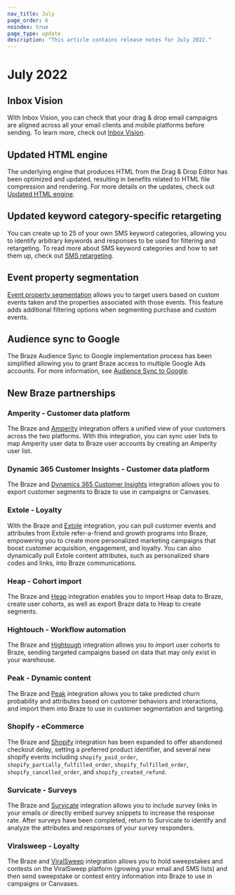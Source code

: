 ```yaml
---
nav_title: July
page_order: 6
noindex: true
page_type: update
description: "This article contains release notes for July 2022."
---
```


# July 2022

## Inbox Vision

With Inbox Vision, you can check that your drag & drop email campaigns are aligned across all your email clients and mobile platforms before sending. To learn more, check out [Inbox Vision]({{site.baseurl}}/user_guide/message_building_by_channel/email/inbox_vision/).

## Updated HTML engine

The underlying engine that produces HTML from the Drag & Drop Editor has been optimized and updated, resulting in benefits related to HTML file compression and rendering. For more details on the updates, check out [Updated HTML engine]({{site.baseurl}}/user_guide/message_building_by_channel/email/drag_and_drop/overview/#updated-html-engine/).

## Updated keyword category-specific retargeting

You can create up to 25 of your own SMS keyword categories, allowing you to identify arbitrary keywords and responses to be used for filtering and retargeting. To read more about SMS keyword categories and how to set them up, check out [SMS retargeting]({{site.baseurl}}/user_guide/message_building_by_channel/sms/campaign/retargeting/). 

## Event property segmentation

[Event property segmentation]({{site.baseurl}}/user_guide/data_and_analytics/custom_data/purchase_events/#event-property-segmentation/) allows you to target users based on custom events taken and the properties associated with those events. This feature adds additional filtering options when segmenting purchase and custom events.

## Audience sync to Google

The Braze Audience Sync to Google implementation process has been simplified allowing you to grant Braze access to multiple Google Ads accounts. For more information, see [Audience Sync to Google]({{site.baseurl}}/partners/canvas_steps/google_audience_sync/). 

## New Braze partnerships

### Amperity - Customer data platform

The Braze and [Amperity]({{site.baseurl}}/partners/data_and_infrastructure_agility/customer_data_platform/amperity/) integration offers a unified view of your customers across the two platforms. With this integration, you can sync user lists to map Amperity user data to Braze user accounts by creating an Amperity user list. 

### Dynamic 365 Customer Insights - Customer data platform

The Braze and [Dynamics 365 Customer Insights]({{site.baseurl}}/partners/data_and_infrastructure_agility/customer_data_platform/dynamics_365_customer_insights/) integration allows you to export customer segments to Braze to use in campaigns or Canvases.

### Extole - Loyalty

With the Braze and [Extole]({{site.baseurl}}/partners/message_orchestration/channel_extensions/loyalty/extole/) integration, you can pull customer events and attributes from Extole refer-a-friend and growth programs into Braze, empowering you to create more personalized marketing campaigns that boost customer acquisition, engagement, and loyalty. You can also dynamically pull Extole content attributes, such as personalized share codes and links, into Braze communications.

### Heap - Cohort import

The Braze and [Heap]({{site.baseurl}}/partners/data_and_infrastructure_agility/cohort_import/heap/) integration enables you to import Heap data to Braze, create user cohorts, as well as export Braze data to Heap to create segments.

### Hightouch - Workflow automation

The Braze and [Hightough]({{site.baseurl}}/partners/data_and_infrastructure_agility/workflow_automation/hightouch/) integration allows you to import user cohorts to Braze, sending targeted campaigns based on data that may only exist in your warehouse.

### Peak - Dynamic content

The Braze and [Peak]({{site.baseurl}}/partners/message_personalization/dynamic_content/peak/) integration allows you to take predicted churn probability and attributes based on customer behaviors and interactions, and import them into Braze to use in customer segmentation and targeting. 

### Shopify - eCommerce

The Braze and [Shopify]({{site.baseurl}}/partners/message_orchestration/channel_extensions/ecommerce/shopify/shopify/) integration has been expanded to offer abandoned checkout delay, setting a preferred product identifier, and several new shopify events including `shopify_paid_order`, `shopify_partially_fulfilled_order`, `shopify_fulfilled_order`, `shopify_cancelled_order`, and `shopify_created_refund`. 

### Survicate - Surveys

The Braze and [Survicate]({{site.baseurl}}/partners/message_orchestration/channel_extensions/surveys/survicate/) integration allows you to include survey links in your emails or directly embed survey snippets to increase the response rate. After surveys have been completed, return to Survicate to identify and analyze the attributes and responses of your survey responders.

### Viralsweep - Loyalty

The Braze and [ViralSweep]({{site.baseurl}}/partners/message_orchestration/channel_extensions/loyalty/viralsweep/) integration allows you to hold sweepstakes and contests on the ViralSweep platform (growing your email and SMS lists) and then send sweepstake or contest entry information into Braze to use in campaigns or Canvases. 
